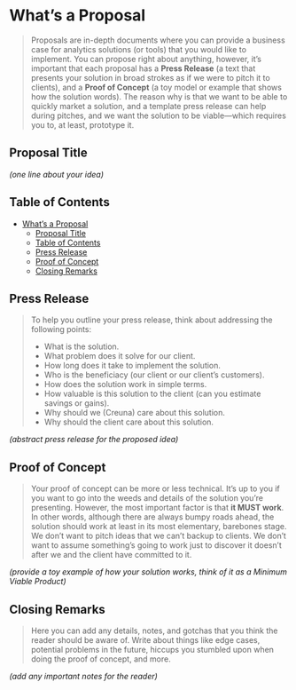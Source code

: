 # What’s a Proposal

> Proposals are in-depth documents where you can provide a business case for analytics solutions (or tools) that you would like to implement. You can propose right about anything, however, it’s important that each proposal has a **Press Release** (a text that presents your solution in broad strokes as if we were to pitch it to clients), and a **Proof of Concept** (a toy model or example that shows how the solution words). The reason why is that we want to be able to quickly market a solution, and a template press release can help during pitches, and we want the solution to be viable—which requires you to, at least, prototype it.

## Proposal Title

*(one line about your idea)*

## Table of Contents

- [What’s a Proposal](#whats-a-proposal)
  - [Proposal Title](#proposal-title)
  - [Table of Contents](#table-of-contents)
  - [Press Release](#press-release)
  - [Proof of Concept](#proof-of-concept)
  - [Closing Remarks](#closing-remarks)

## Press Release

> To help you outline your press release, think about addressing the following points:
> - What is the solution.
> - What problem does it solve for our client.
> - How long does it take to implement the solution.
> - Who is the beneficiacy (our client or our client’s customers).
> - How does the solution work in simple terms.
> - How valuable is this solution to the client (can you estimate savings or gains).
> - Why should we (Creuna) care about this solution.
> - Why should the client care about this solution.

*(abstract press release for the proposed idea)*

## Proof of Concept

> Your proof of concept can be more or less technical. It’s up to you if you want to go into the weeds and details of the solution you’re presenting. However, the most important factor is that **it MUST work**. In other words, although there are always bumpy roads ahead, the solution should work at least in its most elementary, barebones stage. We don’t want to pitch ideas that we can’t backup to clients. We don’t want to assume something’s going to work just to discover it doesn’t after we and the client have committed to it.

*(provide a toy example of how your solution works, think of it as a Minimum Viable Product)*

## Closing Remarks

> Here you can add any details, notes, and gotchas that you think the reader should be aware of. Write about things like edge cases, potential problems in the future, hiccups you stumbled upon when doing the proof of concept, and more.

*(add any important notes for the reader)*

